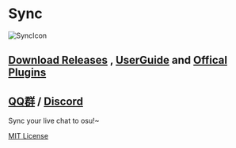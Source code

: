 # Sync

![SyncIcon](Sync/Resources/SyncIcon.ico)

## [Download Releases](/releases) , [UserGuide](https://github.com/Deliay/Sync/wiki/UserReadMe) and [Offical Plugins](https://github.com/Deliay/SyncPlugin)
[QQ群](https://jq.qq.com/?_wv=1027&k=5y2CVZ6) / [Discord](https://discord.gg/KG86sWS)
----------------------------------
Sync your live chat to osu!~

[MIT License](LICENSE)
